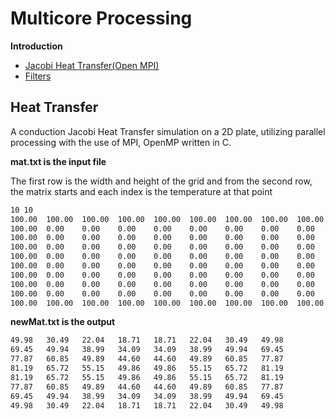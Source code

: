 # Multicore Processing

**Introduction**


- [Jacobi Heat Transfer(Open MPI)](#heat-transfer)
- [Filters](filters/README.md)

## Heat Transfer
A conduction Jacobi Heat Transfer simulation on a 2D plate, utilizing parallel processing with the use of MPI,
OpenMP written in C.


**mat.txt is the input file**

The first row is the width and height of the grid
and from the second row, the matrix starts and each index is the temperature at that point
````txt
10 10
100.00	100.00	100.00	100.00	100.00	100.00	100.00	100.00	100.00	100.00	
100.00	0.00	0.00	0.00	0.00	0.00	0.00	0.00	0.00	100.00	
100.00	0.00	0.00	0.00	0.00	0.00	0.00	0.00	0.00	100.00	
100.00	0.00	0.00	0.00	0.00	0.00	0.00	0.00	0.00	100.00	
100.00	0.00	0.00	0.00	0.00	0.00	0.00	0.00	0.00	100.00	
100.00	0.00	0.00	0.00	0.00	0.00	0.00	0.00	0.00	100.00	
100.00	0.00	0.00	0.00	0.00	0.00	0.00	0.00	0.00	100.00	
100.00	0.00	0.00	0.00	0.00	0.00	0.00	0.00	0.00	100.00	
100.00	0.00	0.00	0.00	0.00	0.00	0.00	0.00	0.00	100.00	
100.00	100.00	100.00	100.00	100.00	100.00	100.00	100.00	100.00	100.00	
````

**newMat.txt is the output**

````txt
49.98	30.49	22.04	18.71	18.71	22.04	30.49	49.98	
69.45	49.94	38.99	34.09	34.09	38.99	49.94	69.45	
77.87	60.85	49.89	44.60	44.60	49.89	60.85	77.87	
81.19	65.72	55.15	49.86	49.86	55.15	65.72	81.19	
81.19	65.72	55.15	49.86	49.86	55.15	65.72	81.19	
77.87	60.85	49.89	44.60	44.60	49.89	60.85	77.87	
69.45	49.94	38.99	34.09	34.09	38.99	49.94	69.45	
49.98	30.49	22.04	18.71	18.71	22.04	30.49	49.98	
````
